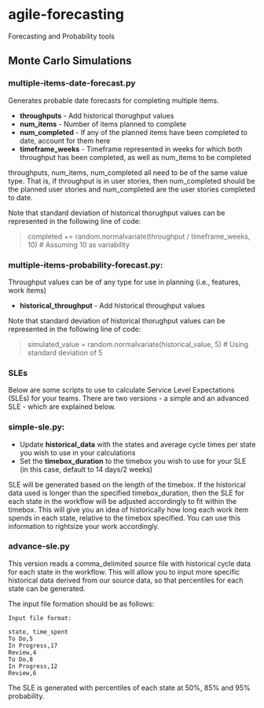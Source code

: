 # agile-forecasting
Forecasting and Probability tools

## Monte Carlo Simulations

### multiple-items-date-forecast.py

Generates probable date forecasts for completing multiple items.

* **throughputs** - Add historical thorughput values
* **num_items** - Number of items planned to complete
* **num_completed** - If any of the planned items have been completed to date, account for them here
* **timeframe_weeks** - Timeframe represented in weeks for which both throughput has been completed, as well as num_items to be completed

throughputs, num_items, num_completed all need to be of the same value type. That is, if throughput is in user stories, then num_completed should be the planned user stories and num_completed are the user stories completed to date.

Note that standard deviation of historical thorughput values can be represented in the following line of code:

> completed += random.normalvariate(throughput / timeframe_weeks, 10) # Assuming 10 as variability

### multiple-items-probability-forecast.py:

Throughput values can be of any type for use in planning (i.e., features, work items)

* **historical_throughput** - Add historical throughput values

Note that standard deviation of historical thorughput values can be represented in the following line of code:

> simulated_value = random.normalvariate(historical_value, 5)  # Using standard deviation of 5

### SLEs

Below are some scripts to use to calculate Service Level Expectations (SLEs) for your teams. There are two versions - a simple and an advanced SLE - which are explained below.

### simple-sle.py:

* Update **historical_data** with the states and average cycle times per state you wish to use in your calculations
* Set the **timebox_duration** to the timebox you wish to use for your SLE (in this case, default to 14 days/2 weeks)

SLE will be generated based on the length of the timebox. If the historical data used is longer than the specified timebox_duration, then the SLE for each state in the workflow will be adjusted accordingly to fit within the timebox. This will give you an idea of historically how long each work item spends in each state, relative to the timebox specified. You can use this information to rightsize your work accordingly.

### advance-sle.py

This version reads a comma_delimited source file with historical cycle data for each state in the workflow. This will allow you to input more specific historical data derived from our source data, so that percentiles for each state can be generated.

The input file formation should be as follows:
```
Input file format:

state, time_spent
To Do,5
In Progress,17
Review,4
To Do,8
In Progress,12
Review,6
```

The SLE is generated with percentiles of each state at 50%, 85% and 95% probability.
